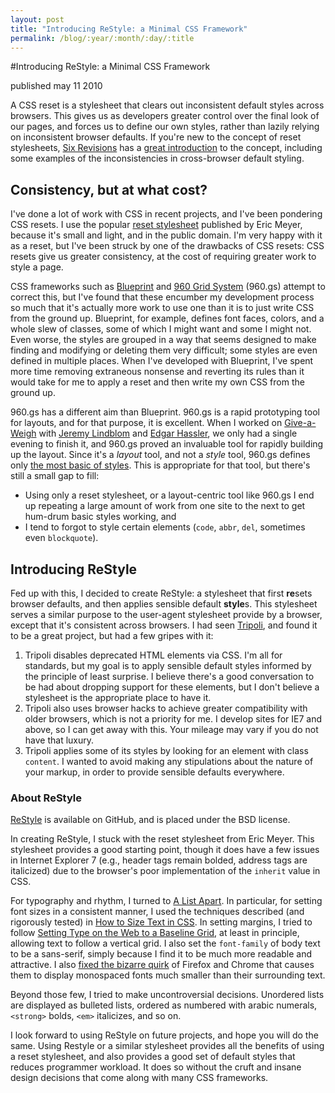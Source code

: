 ```yaml
---
layout: post
title: "Introducing ReStyle: a Minimal CSS Framework"
permalink: /blog/:year/:month/:day/:title
---
```



#Introducing ReStyle: a Minimal CSS Framework

<span class="pubdate">published may 11 2010</span>

<p>A CSS reset is a stylesheet that clears out inconsistent default styles across browsers. This gives us as developers greater control over the final look of our pages, and forces us to define our own styles, rather than lazily relying on inconsistent browser defaults. If you're new to the concept of reset stylesheets, <a href="http://sixrevisions.com/">Six Revisions</a> has a <a href="http://sixrevisions.com/css/css-tips/css-tip-1-resetting-your-styles-with-css-reset/">great introduction</a> to the concept, including some examples of the inconsistencies in cross-browser default styling.</p>

<h2>Consistency, but at what cost?</h2>

<p>I've done a lot of work with CSS in recent projects, and I've been pondering CSS resets. I use the popular <a href="http://meyerweb.com/eric/tools/css/reset/">reset stylesheet</a> published by Eric Meyer, because it's small and light, and in the public domain. I'm very happy with it as a reset, but I've been struck by one of the drawbacks of CSS resets: CSS resets give us greater consistency, at the cost of requiring greater work to style a page. </p>

<p>CSS frameworks such as <a href="http://www.blueprintcss.org/">Blueprint</a> and <a href="http://960.gs/">960 Grid System</a> (960.gs) attempt to correct this, but I've found that these encumber my development process so much that it's actually more work to use one than it is to just write CSS from the ground up. Blueprint, for example, defines font faces, colors, and a whole slew of classes, some of which I might want and some I might not. Even worse, the styles are grouped in a way that seems designed to make finding and modifying or deleting them very difficult; some styles are even defined in multiple places. When I've developed with Blueprint, I've spent more time removing extraneous nonsense and reverting its rules than it would take for me to apply a reset and then write my own CSS from the ground up. </p>

<p>960.gs has a different aim than Blueprint. 960.gs is a rapid prototyping tool for layouts, and for that purpose, it is excellent. When I worked on <a href="http://www.giveaweigh.com/">Give-a-Weigh</a> with <a href="http://webdevilaz.com/">Jeremy Lindblom</a> and <a href="http://edgarhassler.com/">Edgar Hassler</a>, we only had a single evening to finish it, and 960.gs proved an invaluable tool for rapidly building up the layout. Since it's a <em>layout</em> tool, and not a <em>style</em> tool, 960.gs defines only <a href="http://github.com/nathansmith/960-Grid-System/blob/master/code/css/uncompressed/text.css">the most basic of styles</a>. This is appropriate for that tool, but there's still a small gap to fill:</p>

<ul>
<li>Using only a reset stylesheet, or a layout-centric tool like 960.gs I end up repeating a large amount of work from one site to the next to get hum-drum basic styles working, and </li>
<li>I tend to forgot to style certain elements (<code>code</code>, <code>abbr</code>, <code>del</code>, sometimes even <code>blockquote</code>).</li>
</ul>

<h2>Introducing ReStyle</h2>

<p>Fed up with this, I decided to create ReStyle: a stylesheet that first <strong>re</strong>sets browser defaults, and then applies sensible default <strong>style</strong>s. This stylesheet serves a similar purpose to the user-agent stylesheet provide by a browser, except that it's consistent across browsers. I had seen <a href="http://devkick.com/lab/tripoli/">Tripoli</a>, and found it to be a great project, but had a few gripes with it:</p>

<ol>
<li>Tripoli disables deprecated HTML elements via CSS. I'm all for standards, but my goal is to apply sensible default styles informed by the principle of least surprise. I believe there's a good conversation to be had about dropping support for these elements, but I don't believe a stylesheet is the appropriate place to have it.</li>
<li>Tripoli also uses browser hacks to achieve greater compatibility with older browsers, which is not a priority for me. I develop sites for IE7 and above, so I can get away with this. Your mileage may vary if you do not have that luxury.</li>
<li>Tripoli applies some of its styles by looking for an element with class <code>content</code>. I wanted to avoid making any stipulations about the nature of your markup, in order to provide sensible defaults everywhere.</li>
</ol>

<h3>About ReStyle</h3>

<p><a href="https://github.com/dtb/Restyle">ReStyle</a> is available on GitHub, and is placed under the BSD license.</p>

<p>In creating ReStyle, I stuck with the reset stylesheet from Eric Meyer. This stylesheet provides a good starting point, though it does have a few issues in Internet Explorer 7 (e.g., header tags remain bolded, address tags are italicized) due to the browser's poor implementation of the <code>inherit</code> value in CSS.</p>

<p>For typography and rhythm, I turned to <a href="http://www.alistapart.com/">A List Apart</a>. In particular, for setting font sizes in a consistent manner, I used the techniques described (and rigorously tested) in <a href="http://www.alistapart.com/articles/howtosizetextincss/">How to Size Text in CSS</a>. In setting margins, I tried to follow <a href="http://www.alistapart.com/articles/settingtypeontheweb/">Setting Type on the Web to a Baseline Grid</a>, at least in principle, allowing text to follow a vertical grid. I also set the <code>font-family</code> of body text to be a sans-serif, simply because I find it to be much more readable and attractive. I also <a href="http://www.undermyhat.org/blog/2009/09/css-font-family-monospace-renders-inconsistently-in-firefox-and-chrome/">fixed the bizarre quirk</a> of Firefox and Chrome that causes them to display monospaced fonts much smaller than their surrounding text.</p>

<p>Beyond those few, I tried to make uncontroversial decisions. Unordered lists are displayed as bulleted lists, ordered as numbered with arabic numerals, <code>&lt;strong&gt;</code> bolds, <code>&lt;em&gt;</code> italicizes, and so on. </p>

<p>I look forward to using ReStyle on future projects, and hope you will do the same. Using Restyle or a similar stylesheet provides all the benefits of using a reset stylesheet, and also provides a good set of default styles that reduces programmer workload. It does so without the cruft and insane design decisions that come along with many CSS frameworks.</p>
